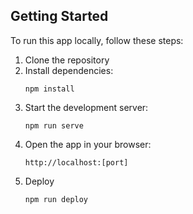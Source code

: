 ## Getting Started

To run this app locally, follow these steps:

1. Clone the repository
2. Install dependencies:
   ```
   npm install
   ```
3. Start the development server:
   ```
   npm run serve
   ```
4. Open the app in your browser:
   ```
   http://localhost:[port]
   ```
5. Deploy
   ```
   npm run deploy
   ```
